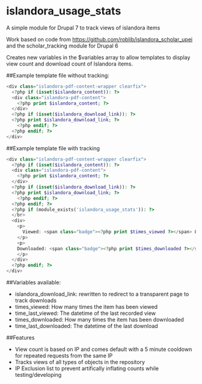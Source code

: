 islandora_usage_stats
=====================

A simple module for Drupal 7 to track views of islandora items

Work based on code from https://github.com/roblib/islandora_scholar_upei and the scholar_tracking module for Drupal 6

Creates new variables in the $variables array to allow templates to display view count and download count of Islandora items.

##Example template file without tracking:
```php
<div class="islandora-pdf-content-wrapper clearfix">
  <?php if (isset($islandora_content)): ?>
  <div class="islandora-pdf-content">
    <?php print $islandora_content; ?>
  </div>
  <?php if (isset($islandora_download_link)): ?>
  <?php print $islandora_download_link; ?>
    <?php endif; ?>
  <?php endif; ?>
</div>
```

##Example template file with tracking
```php
<div class="islandora-pdf-content-wrapper clearfix">
  <?php if (isset($islandora_content)): ?>
  <div class="islandora-pdf-content">
    <?php print $islandora_content; ?>
  </div>
  <?php if (isset($islandora_download_link)): ?>
  <?php print $islandora_download_link; ?>
    <?php endif; ?>
  <?php endif; ?>
  <?php if (module_exists('islandora_usage_stats')): ?>
  </br>
  <div>
    <p>
      Viewed: <span class="badge"><?php print $times_viewed ?></span> Last viewed: <?php print date('M d, Y',strtotime($time_last_viewed)); ?></span>
    </p>
    <p>
    Downloaded: <span class="badge"><?php print $times_downloaded ?></span>
    </p>
  </div>  
  <?php endif; ?>
</div>
```

##Variables available:
- islandora_download_link: rewritten to redirect to a transparent page to track downloads
- times_viewed: How many times the item has been viewed
- time_last_viewed: The datetime of the last recorded view
- times_downloaded: How many times the item has been downloaded
- time_last_downloaded:  The datetime of the last download

##Features
- View count is based on IP and comes default with a 5 minute cooldown for repeated requests from the same IP
- Tracks views of all types of objects in the repository
- IP Exclusion list to prevent artifically inflating counts while testing/developing
